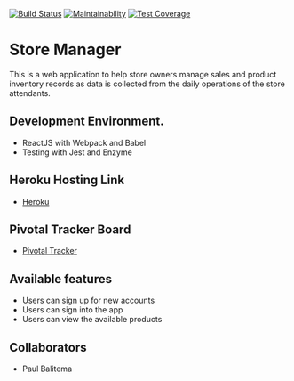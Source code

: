 [![Build Status](https://travis-ci.org/pbkabali/StoreManager-FrontEnd.svg?branch=develop)](https://travis-ci.org/pbkabali/StoreManager-FrontEnd)
[![Maintainability](https://api.codeclimate.com/v1/badges/2307cf8b4f43e40fc095/maintainability)](https://codeclimate.com/github/pbkabali/StoreManager-FrontEnd/maintainability)
[![Test Coverage](https://api.codeclimate.com/v1/badges/2307cf8b4f43e40fc095/test_coverage)](https://codeclimate.com/github/pbkabali/StoreManager-FrontEnd/test_coverage)

# Store Manager

This is a web application to help store owners manage sales and product inventory records as data is collected from the daily operations of the store attendants.

## Development Environment.

- ReactJS with Webpack and Babel
- Testing with Jest and Enzyme

## Heroku Hosting Link

- [Heroku](https://polos-store-manager-react.herokuapp.com/)

## Pivotal Tracker Board

- [Pivotal Tracker](https://www.pivotaltracker.com/n/projects/2322815)

## Available features

- Users can sign up for new accounts
- Users can sign into the app
- Users can view the available products

## Collaborators

- Paul Balitema
